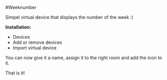 #Weeknumber

Simpel virtual device that displays the number of the week :)

<b>Installation:</b>
- Devices
- Add or remove devices
- Import virtual device

You can now give it a name, assign it to the right room and add the icon to it.

That is it!
